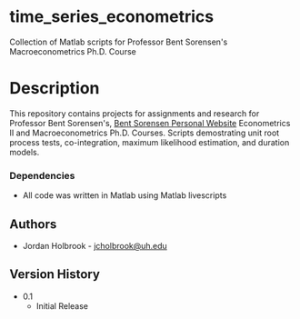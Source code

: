 # time_series_econometrics
Collection of Matlab scripts for Professor Bent Sorensen's Macroeconometrics Ph.D. Course


# Description

This repository contains projects for assignments and research for Professor Bent Sorensen's, [Bent Sorensen Personal Website](https://www.uh.edu/~bsorense/) Econometrics II and Macroeconometrics Ph.D. Courses. Scripts demostrating unit root process tests, co-integration, maximum likelihood estimation, and duration models. 


### Dependencies

* All code was written in Matlab using Matlab livescripts



## Authors

* Jordan Holbrook - jcholbrook@uh.edu


## Version History

* 0.1
    * Initial Release

